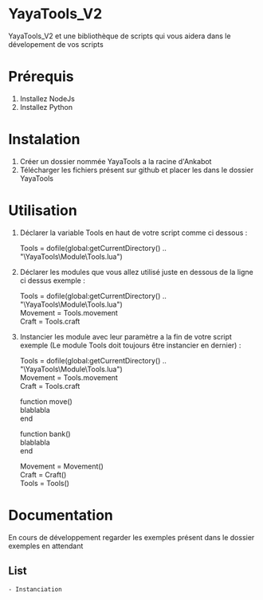 # YayaTools_V2

YayaTools_V2 et une bibliothèque de scripts qui vous aidera dans le dévelopement de vos scripts

# Prérequis
  1. Installez NodeJs
  2. Installez Python
 
# Instalation
  1. Créer un dossier nommée YayaTools a la racine d'Ankabot
  2. Télécharger les fichiers présent sur github et placer les dans le dossier YayaTools

# Utilisation
  1. Déclarer la variable Tools en haut de votre script comme ci dessous : <br>
     ><sub>
     Tools = dofile(global:getCurrentDirectory() .. "\\YayaTools\\Module\\Tools.lua")
     </sub>
     
  2. Déclarer les modules que vous allez utilisé juste en dessous de la ligne ci dessus exemple : <br>
     ><sub>
     Tools = dofile(global:getCurrentDirectory() .. "\\YayaTools\\Module\\Tools.lua") <br>
     Movement = Tools.movement <br>
     Craft = Tools.craft <br>
     </sub>
     
  3. Instancier les module avec leur paramètre a la fin de votre script exemple (Le module Tools doit toujours être instancier en dernier) : <br>
     ><sup>
     Tools = dofile(global:getCurrentDirectory() .. "\\YayaTools\\Module\\Tools.lua") <br>
     Movement = Tools.movement <br>
     Craft = Tools.craft <br>
     
     function move() <br>
         blablabla <br>
     end<br>
     
     function bank() <br>
         blablabla <br>
     end<br>
     
     Movement = Movement() <br>
     Craft = Craft() <br>
     Tools = Tools() <br>
     </sup>
     
# Documentation

  En cours de développement regarder les exemples présent dans le dossier exemples en attendant
  
  ## List
    - Instanciation
    
